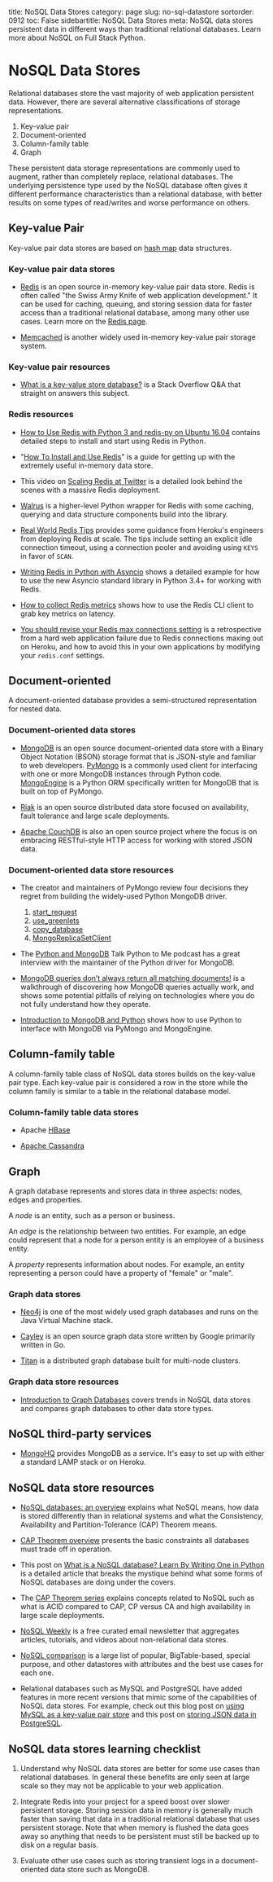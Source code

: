 title: NoSQL Data Stores
category: page
slug: no-sql-datastore
sortorder: 0912
toc: False
sidebartitle: NoSQL Data Stores
meta: NoSQL data stores persistent data in different ways than traditional relational databases. Learn more about NoSQL on Full Stack Python.


# NoSQL Data Stores
Relational databases store the vast majority of web application
persistent data. However, there are several alternative classifications of
storage representations.

1. Key-value pair
1. Document-oriented
1. Column-family table
1. Graph

These persistent data storage representations are commonly used to augment,
rather than completely replace, relational databases. The underlying
persistence type used by the NoSQL database often gives it different
performance characteristics than a relational database, with better results
on some types of read/writes and worse performance on others.


## Key-value Pair
Key-value pair data stores are based
on [hash map](http://en.wikipedia.org/wiki/Hash_table) data structures.


### Key-value pair data stores
* [Redis](http://redis.io/) is an open source in-memory key-value pair data
  store. Redis is often called "the Swiss Army Knife of web application
  development." It can be used for caching, queuing, and storing session data
  for faster access than a traditional relational database, among many other
  use cases. Learn more on the [Redis page](/redis.html).
  
* [Memcached](http://www.memcached.org/) is another widely used in-memory
  key-value pair storage system.



### Key-value pair resources
* [What is a key-value store database?](http://dba.stackexchange.com/questions/607/what-is-a-key-value-store-database)
  is a Stack Overflow Q&A that straight on answers this subject.



### Redis resources
* [How to Use Redis with Python 3 and redis-py on Ubuntu 16.04](/blog/install-redis-use-python-3-ubuntu-1604.html)
  contains detailed steps to install and start using Redis in Python.

* "[How To Install and Use Redis](https://www.digitalocean.com/community/tutorials/how-to-install-and-use-redis)"
  is a guide for getting up with the extremely useful in-memory data store.

* This video on
  [Scaling Redis at Twitter](https://www.youtube.com/watch?v=rP9EKvWt0zo) is
  a detailed look behind the scenes with a massive Redis deployment.

* [Walrus](http://charlesleifer.com/blog/walrus-lightweight-python-utilities-for-working-with-redis/)
  is a higher-level Python wrapper for Redis with some caching, querying
  and data structure components build into the library.

* [Real World Redis Tips](https://blog.heroku.com/real-world-redis-tips)
  provides some guidance from Heroku's engineers from deploying Redis at
  scale. The tips include setting an explicit idle connection timeout,
  using a connection pooler and avoiding using `KEYS` in favor of `SCAN`.

* [Writing Redis in Python with Asyncio](http://jamesls.com/writing-redis-in-python-with-asyncio-part-1.html)
  shows a detailed example for how to use the new Asyncio standard library in
  Python 3.4+ for working with Redis.

* [How to collect Redis metrics](https://www.datadoghq.com/blog/how-to-collect-redis-metrics/)
  shows how to use the Redis CLI client to grab key metrics on latency.

* [You should revise your Redis max connections setting](https://medium.com/appaloosa-store-engineering/you-should-revise-your-redis-max-connections-setting-8136f063c916)
  is a retrospective from a hard web application failure due to Redis
  connections maxing out on Heroku, and how to avoid this in your own
  applications by modifying your `redis.conf` settings.


## Document-oriented
A document-oriented database provides a semi-structured representation for
nested data.


### Document-oriented data stores
* [MongoDB](http://www.mongodb.org/) is an open source document-oriented
  data store with a Binary Object Notation (BSON) storage format that is
  JSON-style and familiar to web developers.
  [PyMongo](http://docs.mongodb.org/ecosystem/drivers/python/) is a
  commonly used client for interfacing with one or more MongoDB
  instances through Python code. [MongoEngine](http://mongoengine.org/)
  is a Python ORM specifically written for MongoDB that is built on top
  of PyMongo.

* [Riak](http://basho.com/riak/) is an open source distributed data store
  focused on availability, fault tolerance and large scale deployments.

* [Apache CouchDB](http://couchdb.apache.org/) is also an open source project
  where the focus is on embracing RESTful-style HTTP access for working with
  stored JSON data.


### Document-oriented data store resources
* The creator and maintainers of PyMongo review four decisions they regret
  from building the widely-used Python MongoDB driver.
    1. [start\_request](http://emptysqua.re/blog/good-idea-at-the-time-pymongo-start-request/)
    1. [use\_greenlets](http://emptysqua.re/blog/it-seemed-like-a-good-idea-at-the-time-pymongo-use-greenlets/)
    1. [copy\_database](http://emptysqua.re/blog/good-idea-at-the-time-pymongo-copy-database/)
    1. [MongoReplicaSetClient](http://emptysqua.re/blog/good-idea-at-the-time-pymongo-mongoreplicasetclient/)

* The
  [Python and MongoDB](https://talkpython.fm/episodes/show/2/python-and-mongodb)
  Talk Python to Me podcast has a great interview with the maintainer of the
  Python driver for MongoDB.

* [MongoDB queries don’t always return all matching documents!](https://blog.meteor.com/mongodb-queries-dont-always-return-all-matching-documents-654b6594a827)
  is a walkthrough of discovering how MongoDB queries actually work, and
  shows some potential pitfalls of relying on technologies where you do
  not fully understand how they operate.

* [Introduction to MongoDB and Python](https://realpython.com/blog/python/introduction-to-mongodb-and-python/)
  shows how to use Python to interface with MongoDB via PyMongo and MongoEngine.


## Column-family table
A column-family table class of NoSQL data stores builds on the key-value
pair type. Each key-value pair is considered a row in the store while the
column family is similar to a table in the relational database model.


### Column-family table data stores
* Apache [HBase](https://hbase.apache.org/)

* [Apache Cassandra](/apache-cassandra.html)


## Graph
A graph database represents and stores data in three aspects: nodes, edges
and properties.

A *node* is an entity, such as a person or business.

An *edge* is the relationship between two entities. For example, an
edge could represent that a node for a person entity is an employee of a
business entity.

A *property* represents information about nodes. For example, an entity
representing a person could have a property of "female" or "male".


### Graph data stores
* [Neo4j](http://www.neo4j.org/) is one of the most widely used graph
  databases and runs on the Java Virtual Machine stack.

* [Cayley](https://github.com/google/cayley) is an open source graph data
  store written by Google primarily written in Go.

* [Titan](http://thinkaurelius.github.io/titan/) is a distributed graph
  database built for multi-node clusters.


### Graph data store resources
* [Introduction to Graph Databases](http://www.slideshare.net/maxdemarzi/introduction-to-graph-databases-12735789)
  covers trends in NoSQL data stores and compares graph databases to other
  data store types.


## NoSQL third-party services
* [MongoHQ](http://www.mongohq.com/home) provides MongoDB as a service. It's
  easy to set up with either a standard LAMP stack or on Heroku.


## NoSQL data store resources
* [NoSQL databases: an overview](http://www.thoughtworks.com/insights/blog/nosql-databases-overview)
  explains what NoSQL means, how data is stored differently than in
  relational systems and what the Consistency, Availability and
  Partition-Tolerance (CAP) Theorem means.

* [CAP Theorem overview](http://natishalom.typepad.com/nati_shaloms_blog/2010/10/nocap.html)
  presents the basic constraints all databases must trade off in operation.

* This post on [What is a NoSQL database? Learn By Writing One in Python](http://jeffknupp.com/blog/2014/09/01/what-is-a-nosql-database-learn-by-writing-one-in-python/)
  is a detailed article that breaks the mystique behind what some forms
  of NoSQL databases are doing under the covers.

* The [CAP Theorem series](http://blog.thislongrun.com/2015/03/the-cap-theorem-series.html)
  explains concepts related to NoSQL such as what is ACID compared to CAP, CP
  versus CA and high availability in large scale deployments.

* [NoSQL Weekly](http://www.nosqlweekly.com/) is a free curated email
  newsletter that aggregates articles, tutorials, and videos about
  non-relational data stores.

* [NoSQL comparison](http://kkovacs.eu/cassandra-vs-mongodb-vs-couchdb-vs-redis)
  is a large list of popular, BigTable-based, special purpose, and other
  datastores with attributes and the best use cases for each one.

* Relational databases such as MySQL and PostgreSQL have added features in
  more recent versions that mimic some of the capabilities of NoSQL data
  stores. For example, check out this blog post on
  [using MySQL as a key-value pair store](http://engineering.wix.com/2015/12/10/scaling-to-100m-mysql-is-a-better-nosql/)
  and this post on
  [storing JSON data in PostgreSQL](https://blog.codeship.com/unleash-the-power-of-storing-json-in-postgres/).


## NoSQL data stores learning checklist
1. Understand why NoSQL data stores are better for some use cases than
   relational databases. In general these benefits are only seen at large
   scale so they may not be applicable to your web application.

1. Integrate Redis into your project for a speed boost over slower persistent
   storage. Storing session data in memory is generally much faster than
   saving that data in a traditional relational database that uses persistent
   storage. Note that when memory is flushed the data goes away so anything
   that needs to be persistent must still be backed up to disk on a regular
   basis.

1. Evaluate other use cases such as storing transient logs in a
   document-oriented data store such as MongoDB.
